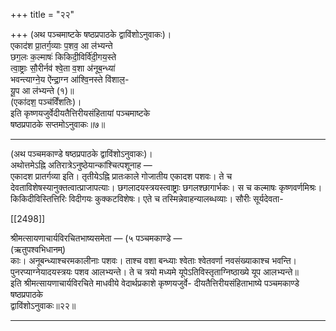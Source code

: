 +++
title = "२२"

+++
(अथ पञ्चमाष्टके षष्ठप्रपाठके द्वाविंशोऽनुवाकः)।  
एकाद॑श प्रा॒तर्ग॒व्याः प॒शव॒ आ ल॑भ्यन्ते  
छग॒लः क॒ल्माषः॑ किकिदी॒विर्वि॑दी॒गय॒स्ते  
त्वा॒ष्ट्राः सौ॒रीर्नव॑ श्वे॒ता व॒शा अ॑नूब॒न्ध्या॑  
भवन्त्याग्ने॒य ऐ॑न्द्रा॒ग्न आ॑श्वि॒नस्ते वि॑शाल॒-  
यू॒प आ ल॑भ्यन्ते (१)॥  
(एका॑दश॒ पञ्च॑विँशतिः)।  
इति कृष्णयजुर्वेदीयतैत्तिरीयसंहितायां पञ्चमाष्टके  
षष्ठप्रपाठके सप्तमोऽनुवाकः॥७॥
___________
(अथ पञ्चमकाण्डे षष्ठप्रपाठके द्वाविंशोऽनुवाकः)।  
अथोत्तमेऽह्नि अतिरात्रेऽनुष्ठेयान्कांश्चित्पशूनाह —  
एकादश प्रातर्गव्या इति। तृतीयेऽह्नि प्रातःकाले गोजातीय एकादश पशवः। ते च देवताविशेषस्यानुक्तत्वात्प्राजापत्याः। छगलादयस्त्रयस्त्वाष्ट्राः छगलश्छागार्भकः। स च कल्माषः कृष्णवर्णमिश्रः। किकिदीविस्तित्तिरिः विदीगयः कुक्कटविशेषः। एते च तस्मिन्नेवाहन्यालब्धव्याः। सौरीः सूर्यदेवता-

[[2498]]

श्रीमत्सायणाचार्यविरचितभाष्यसमेता — (५ पञ्चमकाण्डे —  
(ऋतुपश्वभिधानम्)  
काः। अनूबन्ध्याश्चरमकालीनाः पशवः। ताश्च वशा बन्ध्याः श्वेताः श्वेतवर्णा नवसंख्याकाश्च भवन्ति। पुनरप्याग्नेयादयस्त्रयः पशव आलभ्यन्ते। ते च त्रयो मध्यमे यूपेऽतिविस्तृताग्निष्ठाख्ये यूप आलभ्यन्ते॥  
इति श्रीमत्सायणाचार्यविरचिते माधवीये वेदार्थप्रकाशे कृष्णयजुर्वे- दीयतैत्तिरीयसंहिताभाष्ये पञ्चमकाण्डे षष्ठप्रपाठके  
द्वाविंशोऽनुवाकः॥२२॥
___________
